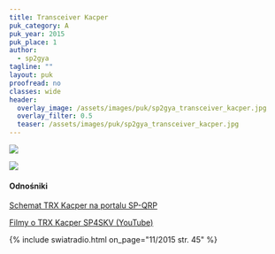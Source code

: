 ```yaml
---
title: Transceiver Kacper
puk_category: A
puk_year: 2015
puk_place: 1
author: 
  - sp2gya
tagline: ""
layout: puk
proofread: no
classes: wide
header:
  overlay_image: /assets/images/puk/sp2gya_transceiver_kacper.jpg
  overlay_filter: 0.5
  teaser: /assets/images/puk/sp2gya_transceiver_kacper.jpg
---
```






 



![](assets/data/img/projects/2015-1-0.jpg) 


![](assets/img/work-in-progress.jpg) 


#### Odnośniki

[Schemat TRX Kacper na portalu SP-QRP](https://sp-qrp.pl/modules.php?name=Downloads&op=getit&lid=65)

[Filmy o TRX Kacper SP4SKV (YouTube)](https://www.youtube.com/user/TheWzdm)

 



{% include swiatradio.html on_page="11/2015 str. 45" %}

 





 


